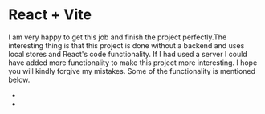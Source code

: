 # React + Vite

I am very happy to get this job and finish the project perfectly.The interesting thing is that this project is done without a backend  and uses local stores and React's code functionality. If I had used a server I could have added more functionality to make this project more interesting. I hope you will kindly forgive my mistakes. Some of the functionality is mentioned below. 

- 
- 
